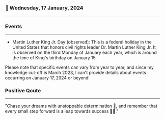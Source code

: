 ### 📅 Wednesday, 17 January, 2024
------
### Events
------
- Martin Luther King Jr. Day (observed): This is a federal holiday in the United States that honors civil rights leader Dr. Martin Luther King Jr. It is observed on the third Monday of January each year, which is around the time of King's birthday on January 15.

Please note that specific events can vary from year to year, and since my knowledge cut-off is March 2023, I can't provide details about events occurring on January 17, 2024 or beyond
### Positive Qoute
------
"Chase your dreams with unstoppable determination 🌟, and remember that every small step forward is a leap towards success 💪✨."
